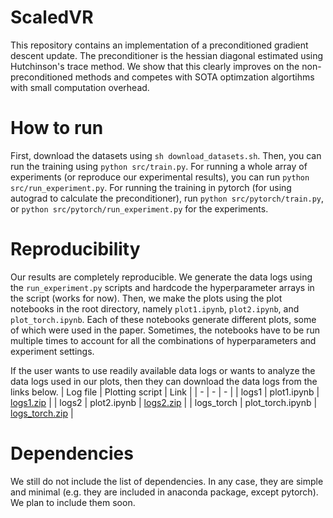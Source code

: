 # ScaledVR

This repository contains an implementation of a preconditioned gradient descent update. The preconditioner is the hessian diagonal estimated using Hutchinson's trace method. We show that this clearly improves on the non-preconditioned methods and competes with SOTA optimzation algortihms with small computation overhead.

# How to run
First, download the datasets using `sh download_datasets.sh`. Then, you can run the training using `python src/train.py`. For running a whole array of experiments (or reproduce our experimental results), you can run `python src/run_experiment.py`. For running the training in pytorch (for using autograd to calculate the preconditioner), run `python src/pytorch/train.py`, or `python src/pytorch/run_experiment.py` for the experiments.

# Reproducibility
Our results are completely reproducible. We generate the data logs using the `run_experiment.py` scripts and hardcode the hyperparameter arrays in the script (works for now). Then, we make the plots using the plot notebooks in the root directory, namely `plot1.ipynb`, `plot2.ipynb`, and `plot_torch.ipynb`. Each of these notebooks generate different plots, some of which were used in the paper. Sometimes, the notebooks have to be run multiple times to account for all the combinations of hyperparameters and experiment settings.

If the user wants to use readily available data logs or wants to analyze the data logs used in our plots, then they can download the data logs from the links below.
| Log file   | Plotting script   | Link |
| - | - | - |
| logs1      | plot1.ipynb       | [logs1.zip][link1] |
| logs2      | plot2.ipynb       | [logs2.zip][link2] |
| logs_torch | plot_torch.ipynb  | [logs_torch.zip][link_torch] |

# Dependencies
We still do not include the list of dependencies. In any case, they are simple and minimal (e.g. they are included in anaconda package, except pytorch). We plan to include them soon.


[link1]: https://mbzuaiac-my.sharepoint.com/:u:/g/personal/abdulla_almansoori_mbzuai_ac_ae/EexJ9vFoalxOj2beIKbuRjcBQH9oEPDfBFmCDKTSgJZEQQ?e=0mRzQF
[link2]: https://mbzuaiac-my.sharepoint.com/:u:/g/personal/abdulla_almansoori_mbzuai_ac_ae/EfoULDS7xbhPp03-6O_WiBIBsLJ1E7CbNmGqkdJEGnIEcg?e=CYOnjT
[link_torch]: https://mbzuaiac-my.sharepoint.com/:u:/g/personal/abdulla_almansoori_mbzuai_ac_ae/EeLt0JuliFtLscjnzOycaeIBtTo-SvVVRxQyNNRlcFjdaA?e=iKMbNR
